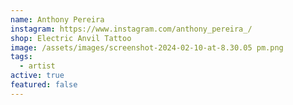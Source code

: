 ```yaml
---
name: Anthony Pereira
instagram: https://www.instagram.com/anthony_pereira_/
shop: Electric Anvil Tattoo
image: /assets/images/screenshot-2024-02-10-at-8.30.05 pm.png
tags:
  - artist
active: true
featured: false
---
```

